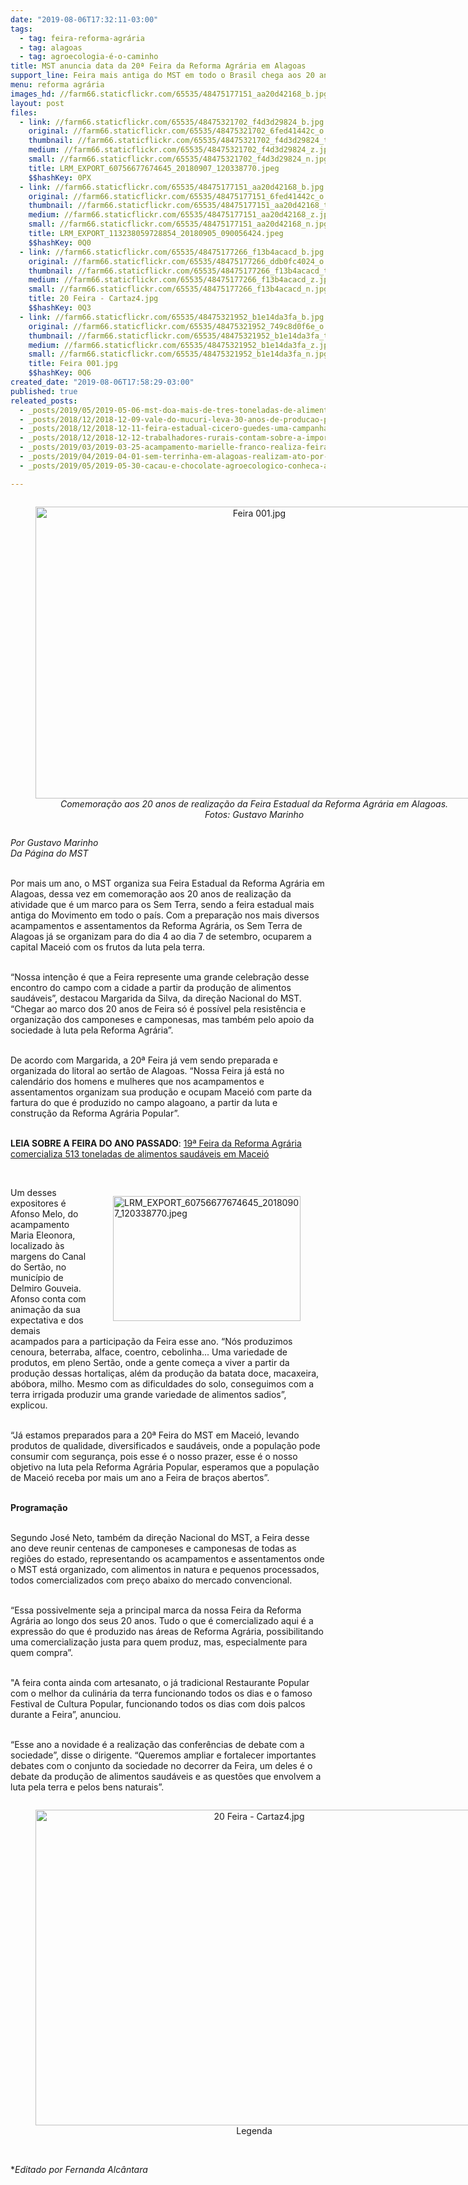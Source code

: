 ```yaml
---
date: "2019-08-06T17:32:11-03:00"
tags:
  - tag: feira-reforma-agrária
  - tag: alagoas
  - tag: agroecologia-é-o-caminho
title: MST anuncia data da 20ª Feira da Reforma Agrária em Alagoas
support_line: ​Feira mais antiga do MST em todo o Brasil chega aos 20 anos de realização e promete ser um grande momento de celebração na capital Maceió
menu: reforma agrária
images_hd: //farm66.staticflickr.com/65535/48475177151_aa20d42168_b.jpg
layout: post
files:
  - link: //farm66.staticflickr.com/65535/48475321702_f4d3d29824_b.jpg
    original: //farm66.staticflickr.com/65535/48475321702_6fed41442c_o.jpg
    thumbnail: //farm66.staticflickr.com/65535/48475321702_f4d3d29824_t.jpg
    medium: //farm66.staticflickr.com/65535/48475321702_f4d3d29824_z.jpg
    small: //farm66.staticflickr.com/65535/48475321702_f4d3d29824_n.jpg
    title: LRM_EXPORT_60756677674645_20180907_120338770.jpeg
    $$hashKey: 0PX
  - link: //farm66.staticflickr.com/65535/48475177151_aa20d42168_b.jpg
    original: //farm66.staticflickr.com/65535/48475177151_6fed41442c_o.jpg
    thumbnail: //farm66.staticflickr.com/65535/48475177151_aa20d42168_t.jpg
    medium: //farm66.staticflickr.com/65535/48475177151_aa20d42168_z.jpg
    small: //farm66.staticflickr.com/65535/48475177151_aa20d42168_n.jpg
    title: LRM_EXPORT_113238059728854_20180905_090056424.jpeg
    $$hashKey: 0Q0
  - link: //farm66.staticflickr.com/65535/48475177266_f13b4acacd_b.jpg
    original: //farm66.staticflickr.com/65535/48475177266_ddb0fc4024_o.jpg
    thumbnail: //farm66.staticflickr.com/65535/48475177266_f13b4acacd_t.jpg
    medium: //farm66.staticflickr.com/65535/48475177266_f13b4acacd_z.jpg
    small: //farm66.staticflickr.com/65535/48475177266_f13b4acacd_n.jpg
    title: 20 Feira - Cartaz4.jpg
    $$hashKey: 0Q3
  - link: //farm66.staticflickr.com/65535/48475321952_b1e14da3fa_b.jpg
    original: //farm66.staticflickr.com/65535/48475321952_749c8d0f6e_o.jpg
    thumbnail: //farm66.staticflickr.com/65535/48475321952_b1e14da3fa_t.jpg
    medium: //farm66.staticflickr.com/65535/48475321952_b1e14da3fa_z.jpg
    small: //farm66.staticflickr.com/65535/48475321952_b1e14da3fa_n.jpg
    title: Feira 001.jpg
    $$hashKey: 0Q6
created_date: "2019-08-06T17:58:29-03:00"
published: true
releated_posts:
  - _posts/2019/05/2019-05-06-mst-doa-mais-de-tres-toneladas-de-alimentos-em-atalaia.md
  - _posts/2018/12/2018-12-09-vale-do-mucuri-leva-30-anos-de-producao-para-festival-estadual.md
  - _posts/2018/12/2018-12-11-feira-estadual-cicero-guedes-uma-campanha-pela-direto-a-alimentacao-e-pela-vida.md
  - _posts/2018/12/2018-12-12-trabalhadores-rurais-contam-sobre-a-importancia-da-feira-estadual-da-reforma-agraria-no-rio.md
  - _posts/2019/03/2019-03-25-acampamento-marielle-franco-realiza-feira-no-maranhao.md
  - _posts/2019/04/2019-04-01-sem-terrinha-em-alagoas-realizam-ato-por-melhorias-na-educacao-em-atalaia.md
  - _posts/2019/05/2019-05-30-cacau-e-chocolate-agroecologico-conheca-a-producao-que-cresce-no-norte-do-pais.md

---
```

<div style="text-align:center">
<figure class="image" style="display:inline-block"><img alt="Feira 001.jpg" height="467" src="//farm66.staticflickr.com/65535/48475321952_b1e14da3fa_b.jpg" width="700" />
<figcaption><em>Comemora&ccedil;&atilde;o aos 20 anos de realiza&ccedil;&atilde;o da&nbsp;Feira Estadual da Reforma Agr&aacute;ria em Alagoas. Fotos:&nbsp;Gustavo Marinho</em></figcaption>
</figure>
</div>

<p><em>Por Gustavo Marinho<br />
Da P&aacute;gina do MST</em></p>

<p><br />
Por mais um ano, o MST organiza sua Feira Estadual da Reforma Agr&aacute;ria em Alagoas, dessa vez em comemora&ccedil;&atilde;o aos 20 anos de realiza&ccedil;&atilde;o da atividade que &eacute; um marco para os Sem Terra, sendo a feira estadual mais antiga do Movimento em todo o pa&iacute;s. Com a prepara&ccedil;&atilde;o nos mais diversos acampamentos e assentamentos da Reforma Agr&aacute;ria, os Sem Terra de Alagoas j&aacute; se organizam para do dia 4 ao dia 7 de setembro, ocuparem a capital Macei&oacute; com os frutos da luta pela terra.</p>

<p><br />
&ldquo;Nossa inten&ccedil;&atilde;o &eacute; que a Feira represente uma grande celebra&ccedil;&atilde;o desse encontro do campo com a cidade a partir da produ&ccedil;&atilde;o de alimentos saud&aacute;veis&rdquo;, destacou Margarida da Silva, da dire&ccedil;&atilde;o Nacional do MST. &ldquo;Chegar ao marco dos 20 anos de Feira s&oacute; &eacute; poss&iacute;vel pela resist&ecirc;ncia e organiza&ccedil;&atilde;o dos camponeses e camponesas, mas tamb&eacute;m pelo apoio da sociedade &agrave; luta pela Reforma Agr&aacute;ria&rdquo;.</p>

<p><br />
De acordo com Margarida, a 20&ordf; Feira j&aacute; vem sendo preparada e organizada do litoral ao sert&atilde;o de Alagoas. &ldquo;Nossa Feira j&aacute; est&aacute; no calend&aacute;rio dos homens e mulheres que nos acampamentos e assentamentos organizam sua produ&ccedil;&atilde;o e ocupam Macei&oacute; com parte da fartura do que &eacute; produzido no campo alagoano, a partir da luta e constru&ccedil;&atilde;o da Reforma Agr&aacute;ria Popular&rdquo;.</p>

<p><br />
<strong>LEIA SOBRE A FEIRA DO ANO PASSADO</strong>:&nbsp;<a href="http://www.mst.org.br/2018/09/10/19a-feira-da-reforma-agraria-comercializa-513-toneladas-de-alimentos-saudaveis-em-maceio.html">19&ordf; Feira da Reforma Agr&aacute;ria comercializa 513 toneladas de alimentos saud&aacute;veis em Macei&oacute;</a></p>

<p>&nbsp;</p>

<figure class="image" style="float:right"><img alt="LRM_EXPORT_60756677674645_20180907_120338770.jpeg" height="200" src="//farm66.staticflickr.com/65535/48475321702_f4d3d29824_b.jpg" width="300" />
<figcaption></figcaption>
</figure>

<p>Um&nbsp;desses expositores &eacute; Afonso Melo, do acampamento Maria Eleonora, localizado &agrave;s margens do Canal do Sert&atilde;o, no munic&iacute;pio de Delmiro Gouveia. Afonso conta com anima&ccedil;&atilde;o da sua expectativa e dos demais acampados para a participa&ccedil;&atilde;o da Feira esse ano. &ldquo;N&oacute;s produzimos cenoura, beterraba, alface, coentro, cebolinha... Uma variedade de produtos, em pleno Sert&atilde;o, onde a gente come&ccedil;a a viver a partir da produ&ccedil;&atilde;o dessas hortali&ccedil;as, al&eacute;m da produ&ccedil;&atilde;o da batata doce, macaxeira, ab&oacute;bora, milho. Mesmo com as dificuldades do solo, conseguimos com a terra irrigada produzir uma grande variedade de alimentos sadios&rdquo;, explicou.</p>

<p><br />
&ldquo;J&aacute; estamos preparados para a 20&ordf; Feira do MST em Macei&oacute;, levando produtos de qualidade, diversificados e saud&aacute;veis, onde a popula&ccedil;&atilde;o pode consumir com seguran&ccedil;a, pois esse &eacute; o nosso prazer, esse &eacute; o nosso objetivo na luta pela Reforma Agr&aacute;ria Popular, esperamos que a popula&ccedil;&atilde;o de Macei&oacute; receba por mais um ano a Feira de bra&ccedil;os abertos&rdquo;.</p>

<p><br />
<strong>Programa&ccedil;&atilde;o</strong></p>

<p><br />
Segundo Jos&eacute; Neto, tamb&eacute;m da dire&ccedil;&atilde;o Nacional do MST, a Feira desse ano deve reunir centenas de camponeses e camponesas de todas as regi&otilde;es do estado, representando os acampamentos e assentamentos onde o MST est&aacute; organizado, com alimentos in natura e pequenos processados, todos comercializados com pre&ccedil;o abaixo do mercado convencional.</p>

<p><br />
&ldquo;Essa possivelmente seja a principal marca da nossa Feira da Reforma Agr&aacute;ria ao longo dos seus 20 anos. Tudo o que &eacute; comercializado aqui &eacute; a express&atilde;o do que &eacute; produzido nas &aacute;reas de Reforma Agr&aacute;ria, possibilitando uma comercializa&ccedil;&atilde;o justa para quem produz, mas, especialmente para quem compra&rdquo;.</p>

<p><br />
&quot;A feira conta ainda com&nbsp;artesanato, o j&aacute; tradicional Restaurante Popular com o melhor da culin&aacute;ria da terra funcionando todos os dias e o famoso Festival de Cultura Popular, funcionando todos os dias com dois palcos durante a Feira&rdquo;, anunciou.</p>

<p><br />
&ldquo;Esse ano a novidade &eacute; a realiza&ccedil;&atilde;o das confer&ecirc;ncias de debate com a sociedade&rdquo;, disse o dirigente. &ldquo;Queremos ampliar e fortalecer importantes debates com o conjunto da sociedade no decorrer da Feira, um deles &eacute; o debate da produ&ccedil;&atilde;o de alimentos saud&aacute;veis e as quest&otilde;es que envolvem a luta pela terra e pelos bens naturais&rdquo;.</p>

<div style="text-align:center">
<figure class="image" style="display:inline-block"><img alt="20 Feira - Cartaz4.jpg" height="505" src="//farm66.staticflickr.com/65535/48475177266_f13b4acacd_b.jpg" width="700" />
<figcaption>Legenda</figcaption>
</figure>
</div>

<p><br />
*<em>Editado por Fernanda Alc&acirc;ntara</em></p>
